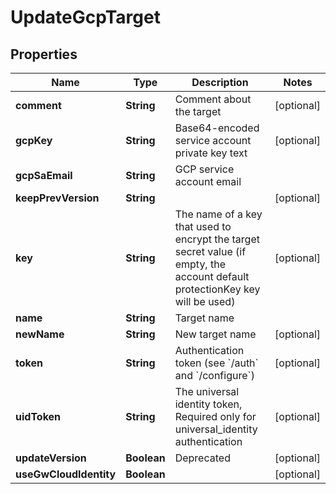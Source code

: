 

# UpdateGcpTarget

## Properties

Name | Type | Description | Notes
------------ | ------------- | ------------- | -------------
**comment** | **String** | Comment about the target |  [optional]
**gcpKey** | **String** | Base64-encoded service account private key text |  [optional]
**gcpSaEmail** | **String** | GCP service account email | 
**keepPrevVersion** | **String** |  |  [optional]
**key** | **String** | The name of a key that used to encrypt the target secret value (if empty, the account default protectionKey key will be used) |  [optional]
**name** | **String** | Target name | 
**newName** | **String** | New target name |  [optional]
**token** | **String** | Authentication token (see &#x60;/auth&#x60; and &#x60;/configure&#x60;) |  [optional]
**uidToken** | **String** | The universal identity token, Required only for universal_identity authentication |  [optional]
**updateVersion** | **Boolean** | Deprecated |  [optional]
**useGwCloudIdentity** | **Boolean** |  |  [optional]



